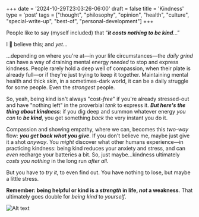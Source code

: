 +++
date = '2024-10-29T23:03:26-06:00'
draft = false
title = 'Kindness'
type = 'post'
tags = ["thought", "philosophy", "opinion", "health", "culture", "special-write-up", "best-of", "personal-development"]
+++

People like to say (myself included) that “***it costs nothing to be kind***...” <br /> 

I 💯 believe this; and *yet*... <br />

...depending on where you're at—in your life circumstances—the *daily grind* can have a way of draining mental energy *needed* to stop and express kindness. People rarely hold a deep well of compassion, when their plate is already full—or if they're just trying to keep it together. Maintaining mental health and thick skin, in a sometimes-dark world, it can be a daily struggle for some people. Even the *strongest* people. <br />

So, yeah, being kind isn't always "cost-*free*" if you're already stressed-out and have "nothing left" in the proverbial *tank* to express it. ***But here's the thing about kindness***: if you dig deep and summon whatever energy *you can* to ***be kind***, you get something *back* the very instant you do it. <br />

Compassion and showing empathy, where we can, becomes this *two-way* flow: ***you get back what you give***. If you don't believe me, maybe just give it a shot *anyway*.  You *might* discover what other humans experience—in practicing kindness: being kind reduces your anxiety and stress, and can *even* recharge your batteries a bit. So, just maybe...kindness ultimately *costs you nothing* in the long run *after all*.  <br />

But you have to *try it*, to even find out. You have nothing to lose, but maybe a little stress.  <br />

**Remember: being helpful or kind is a ***strength*** in life, *not* a weakness**. That ultimately goes double for *being kind* to *yourself*.

<div>
  <img src="https://julianwest.me/Blog/posts/images/robin-williams.jpg" alt="Alt text">
</div> 
